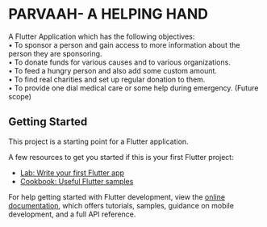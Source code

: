 # PARVAAH- A HELPING HAND

A Flutter Application which has the following objectives:<br>
• To sponsor a person and gain access to more information about the person they are sponsoring.<br>
• To donate funds for various causes and to various organizations.<br>
• To feed a hungry person and also add some custom amount.<br>
• To find real charities and set up regular donation to them.<br>
• To provide one dial medical care or some help during emergency. (Future scope)<br>

## Getting Started

This project is a starting point for a Flutter application.

A few resources to get you started if this is your first Flutter project:

- [Lab: Write your first Flutter app](https://docs.flutter.dev/get-started/codelab)
- [Cookbook: Useful Flutter samples](https://docs.flutter.dev/cookbook)

For help getting started with Flutter development, view the
[online documentation](https://docs.flutter.dev/), which offers tutorials,
samples, guidance on mobile development, and a full API reference.
